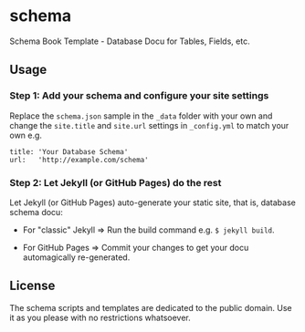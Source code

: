 # schema

Schema Book Template - Database Docu for Tables, Fields, etc.


## Usage

### Step 1:  Add your schema and configure your site settings

Replace the `schema.json` sample in the `_data` folder with your own and
change the `site.title` and `site.url` settings in `_config.yml` to
match your own e.g.

```
title: 'Your Database Schema'
url:   'http://example.com/schema'
```

### Step 2: Let Jekyll (or GitHub Pages) do the rest

Let Jekyll (or GitHub Pages) auto-generate your static site, that is, database schema docu:

- For "classic" Jekyll => Run the build command e.g. `$ jekyll build`.

- For GitHub Pages => Commit your changes to get your docu automagically re-generated.



## License

The schema scripts and templates are dedicated to the public domain.
Use it as you please with no restrictions whatsoever.


